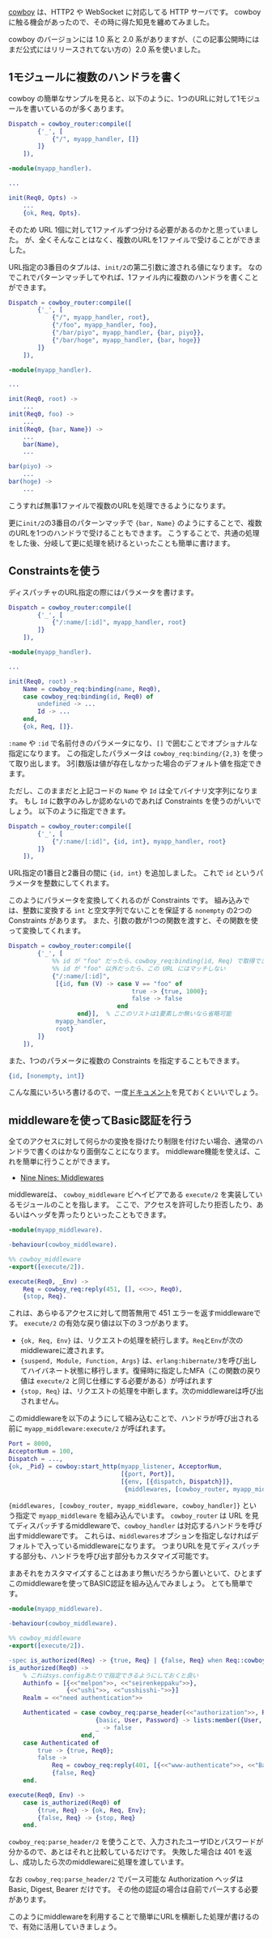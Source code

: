 [cowboy](https://ninenines.eu/) は、HTTP2 や WebSocket に対応してる HTTP サーバです。
cowboy に触る機会があったので、その時に得た知見を纏めてみました。

cowboy のバージョンには 1.0 系と 2.0 系がありますが、（この記事公開時にはまだ公式にはリリースされてない方の）2.0 系を使いました。

## 1モジュールに複数のハンドラを書く

cowboy の簡単なサンプルを見ると、以下のように、1つのURLに対して1モジュールを書いているのが多くあります。

```erlang
Dispatch = cowboy_router:compile([
        {'_', [
            {"/", myapp_handler, []}
        ]}
    ]),
```
```erlang
-module(myapp_handler).

...

init(Req0, Opts) ->
    ...
    {ok, Req, Opts}.
```

そのため URL 1個に対して1ファイルずつ分ける必要があるのかと思っていました。
が、全くそんなことはなく、複数のURLを1ファイルで受けることができました。

URL指定の3番目のタプルは、`init/2`の第二引数に渡される値になります。
なのでこれでパターンマッチしてやれば、1ファイル内に複数のハンドラを書くことができます。

```erlang
Dispatch = cowboy_router:compile([
        {'_', [
            {"/", myapp_handler, root},
            {"/foo", myapp_handler, foo},
            {"/bar/piyo", myapp_handler, {bar, piyo}},
            {"/bar/hoge", myapp_handler, {bar, hoge}}
        ]}
    ]),
```
```erlang
-module(myapp_handler).

...

init(Req0, root) ->
    ...
init(Req0, foo) ->
    ...
init(Req0, {bar, Name}) ->
    ...
    bar(Name),
    ...

bar(piyo) ->
    ...
bar(hoge) ->
    ...
```

こうすれば無事1ファイルで複数のURLを処理できるようになります。

更に`init/2`の3番目のパターンマッチで `{bar, Name}` のようにすることで、複数のURLを1つのハンドラで受けることもできます。
こうすることで、共通の処理をした後、分岐して更に処理を続けるといったことも簡単に書けます。

## Constraintsを使う

ディスパッチャのURL指定の際にはパラメータを書けます。

```erlang
Dispatch = cowboy_router:compile([
        {'_', [
            {"/:name/[:id]", myapp_handler, root}
        ]}
    ]),
```
```erlang
-module(myapp_handler).

...

init(Req0, root) ->
    Name = cowboy_req:binding(name, Req0),
    case cowboy_req:binding(id, Req0) of
        undefined -> ...
        Id -> ...
    end,
    {ok, Req, []}.
```

`:name` や `:id` で名前付きのパラメータになり、`[]` で囲むことでオプショナルな指定になります。
この指定したパラメータは `cowboy_req:binding/{2,3}` を使って取り出します。
3引数版は値が存在しなかった場合のデフォルト値を指定できます。

ただし、このままだと上記コードの `Name` や `Id` は全てバイナリ文字列になります。
もし `Id` に数字のみしか認めないのであれば Constraints を使うのがいいでしょう。
以下のように指定できます。

```erlang
Dispatch = cowboy_router:compile([
        {'_', [
            {"/:name/[:id]", {id, int}, myapp_handler, root}
        ]}
    ]),
```

URL指定の1番目と2番目の間に `{id, int}` を追加しました。
これで `id` というパラメータを整数にしてくれます。

このようにパラメータを変換してくれるのが Constraints です。
組み込みでは、整数に変換する `int` と空文字列でないことを保証する `nonempty` の2つの Constraints があります。
また、引数の数が1つの関数を渡すと、その関数を使って変換してくれます。

```erlang
Dispatch = cowboy_router:compile([
        {'_', [
            %% id が "foo" だったら、cowboy_req:binding(id, Req) で取得できる値は 1000 になる。
            %% id が "foo" 以外だったら、この URL にはマッチしない
            {"/:name/[:id]",
             [{id, fun (V) -> case V == "foo" of
                                  true -> {true, 1000};
                                  false -> false
                              end
                   end}],  % ここのリストは1要素しか無いなら省略可能
             myapp_handler,
             root}
        ]}
    ]),

```

また、1つのパラメータに複数の Constraints を指定することもできます。

```erlang
{id, [nonempty, int]}
```

こんな風にいろいろ書けるので、一度[ドキュメント](https://ninenines.eu/docs/en/cowboy/2.0/guide/constraints/)を見ておくといいでしょう。

## middlewareを使ってBasic認証を行う

全てのアクセスに対して何らかの変換を掛けたり制限を付けたい場合、通常のハンドラで書くのはかなり面倒なことになります。
middleware機能を使えば、これを簡単に行うことができます。

- [Nine Nines: Middlewares](https://ninenines.eu/docs/en/cowboy/2.0/guide/middlewares/)

middlewareは、 `cowboy_middleware` ビヘイビアである `execute/2` を実装しているモジュールのことを指します。
ここで、アクセスを許可したり拒否したり、あるいはヘッダを弄ったりといったこともできます。

```erlang
-module(myapp_middleware).

-behaviour(cowboy_middleware).

%% cowboy_middleware
-export([execute/2]).

execute(Req0, _Env) ->
    Req = cowboy_req:reply(451, [], <<>>, Req0),
    {stop, Req}.
```

これは、あらゆるアクセスに対して問答無用で 451 エラーを返すmiddlewareです。
`execute/2` の有効な戻り値は以下の３つがあります。

- `{ok, Req, Env}` は、リクエストの処理を続行します。`Req`と`Env`が次のmiddlewareに渡されます。
- `{suspend, Module, Function, Args}` は、`erlang:hibernate/3`を呼び出してハイバネート状態に移行します。復帰時に指定したMFA（この関数の戻り値は `execute/2` と同じ仕様にする必要がある）が呼ばれます
- `{stop, Req}` は、リクエストの処理を中断します。次のmiddlewareは呼び出されません。

このmiddlewareを以下のようにして組み込むことで、ハンドラが呼び出される前に `myapp_middleware:execute/2` が呼ばれます。

```erlang
Port = 8000,
AcceptorNum = 100,
Dispatch = ...,
{ok, _Pid} = cowboy:start_http(myapp_listener, AcceptorNum,
                               [{port, Port}],
                               [{env, [{dispatch, Dispatch}]},
                                {middlewares, [cowboy_router, myapp_middleware, cowboy_handler]}]).
```

`{middlewares, [cowboy_router, myapp_middleware, cowboy_handler]}` という指定で `myapp_middleware` を組み込んでいます。
`cowboy_router` は URL を見てディスパッチするmiddlewareで、`cowboy_handler` は対応するハンドラを呼び出すmiddlewareです。
これらは、`middlewares`オプションを指定しなければデフォルトで入っているmiddlewareになります。
つまりURLを見てディスパッチする部分も、ハンドラを呼び出す部分もカスタマイズ可能です。

まあそれをカスタマイズすることはあまり無いだろうから置いといて、ひとまずこのmiddlewareを使ってBASIC認証を組み込んでみましょう。
とても簡単です。

```erlang
-module(myapp_middleware).

-behaviour(cowboy_middleware).

%% cowboy_middleware
-export([execute/2]).

-spec is_authorized(Req) -> {true, Req} | {false, Req} when Req::cowboy_req:req().
is_authorized(Req0) ->
    % これはsys.configあたりで指定できるようにしておくと良い
    Authinfo = [{<<"melpon">>, <<"seirenkeppaku">>},
                {<<"ushi">>, <<"usshisshi-">>}]
    Realm = <<"need authentication">>

    Authenticated = case cowboy_req:parse_header(<<"authorization">>, Req0) of
                        {basic, User, Password} -> lists:member({User, Password}, Authinfo);
                        _ -> false
                    end,
    case Authenticated of
        true -> {true, Req0};
        false ->
            Req = cowboy_req:reply(401, [{<<"www-authenticate">>, <<"Basic realm=\"", Realm/binary, "\"">>}], <<>>, Req0),
            {false, Req}
    end.

execute(Req0, Env) ->
    case is_authorized(Req0) of
        {true, Req} -> {ok, Req, Env};
        {false, Req} -> {stop, Req}
    end.
```

`cowboy_req:parse_header/2` を使うことで、入力されたユーザIDとパスワードが分かるので、あとはそれと比較しているだけです。
失敗した場合は 401 を返し、成功したら次のmiddlewareに処理を渡しています。

なお `cowboy_req:parse_header/2` でパース可能な Authorization ヘッダは Basic, Digest, Bearer だけです。
その他の認証の場合は自前でパースする必要があります。

このようにmiddlewareを利用することで簡単にURLを横断した処理が書けるので、有効に活用していきましょう。
